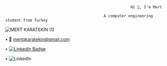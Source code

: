                                                             Hi 👋, I'm Mert
                                      
                                                A computer engineering student from Turkey
                                                
![MERT KARATEKİN (1)](https://user-images.githubusercontent.com/80035118/226667985-d4219639-fe40-46d2-aefb-5d6abc41c8f3.png)

      
• 📧 mertqkaratekin@gmail.com                                                

• [![Linkedln Badge](https://img.shields.io/badge/-Linkedln-000?style=quare&labelColor=000&logo=Linkedln&logoColor=white&link=link)](https://www.linkedin.com/in/mert-karatekin-577a29202/) 

• ![Linkedln](C:\Users\mert1\Downloads\294671_linkedin_icon.png)

